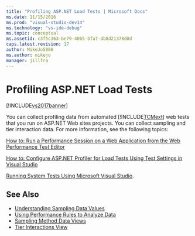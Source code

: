 ```yaml
---
title: "Profiling ASP.NET Load Tests | Microsoft Docs"
ms.date: 11/15/2016
ms.prod: "visual-studio-dev14"
ms.technology: "vs-ide-debug"
ms.topic: conceptual
ms.assetid: c3f5c363-be79-40b5-bfa7-db8d21378d8d
caps.latest.revision: 17
author: MikeJo5000
ms.author: mikejo
manager: jillfra
---
```

# Profiling ASP.NET Load Tests
[!INCLUDE[vs2017banner](../includes/vs2017banner.md)]

You can collect profiling data from automated [!INCLUDE[TCMext](../includes/tcmext-md.md)] web tests that you run on ASP.NET Web sites projects. You can collect sampling and tier interaction data. For more information, see the following topics:

 [How to: Run a Performance Session on a Web Application from the Web Performance Test Editor](/previous-versions/ff356203(v=vs.100))

 [How to: Configure ASP.NET Profiler for Load Tests Using Test Settings in Visual Studio](/visualstudio/test/how-to-configure-aspnet-profiler-for-load-tests-using-test-settings?view=vs-2015)

 [Running System Tests Using Microsoft Visual Studio](http://msdn.microsoft.com/library/19fae5c4-5798-4c4c-b531-3e8f901b1130).

## See Also

- [Understanding Sampling Data Values](../profiling/understanding-sampling-data-values.md)
- [Using Performance Rules to Analyze Data](../profiling/using-performance-rules-to-analyze-data.md)
- [Sampling Method Data Views](../profiling/profiler-sampling-method-data-views.md)
- [Tier Interactions View](../profiling/tier-interactions-view.md)
